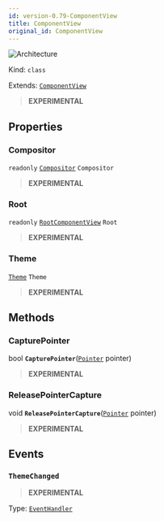 ```yaml
---
id: version-0.79-ComponentView
title: ComponentView
original_id: ComponentView
---
```


![Architecture](https://img.shields.io/badge/architecture-new_only-blue)

Kind: `class`

Extends: [`ComponentView`](ComponentView)

> **EXPERIMENTAL**

## Properties
### Compositor
`readonly`  [`Compositor`](https://learn.microsoft.com/windows/windows-app-sdk/api/winrt/Microsoft.UI.Composition.Compositor) `Compositor`

> **EXPERIMENTAL**

### Root
`readonly`  [`RootComponentView`](RootComponentView) `Root`

> **EXPERIMENTAL**

### Theme
 [`Theme`](Theme) `Theme`

> **EXPERIMENTAL**

## Methods
### CapturePointer
bool **`CapturePointer`**([`Pointer`](Pointer) pointer)

> **EXPERIMENTAL**

### ReleasePointerCapture
void **`ReleasePointerCapture`**([`Pointer`](Pointer) pointer)

> **EXPERIMENTAL**

## Events
### `ThemeChanged`
> **EXPERIMENTAL**

Type: [`EventHandler`](https://docs.microsoft.com/uwp/api/Windows.Foundation.EventHandler-1)<Object>
